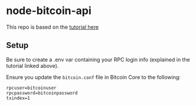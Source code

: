 # node-bitcoin-api

This repo is based on the [tutorial here](https://medium.com/@peterjd42/build-your-own-bitcoin-api-using-node-js-and-bitcoin-core-251e613623db)

## Setup

Be sure to create a .env var containing your RPC login info (explained in the tutorial linked above).

Ensure you update the `bitcoin.conf` file in Bitcoin Core to the following:

```
rpcuser=bitcoinuser
rpcpassword=bitcoinpassword
txindex=1
```